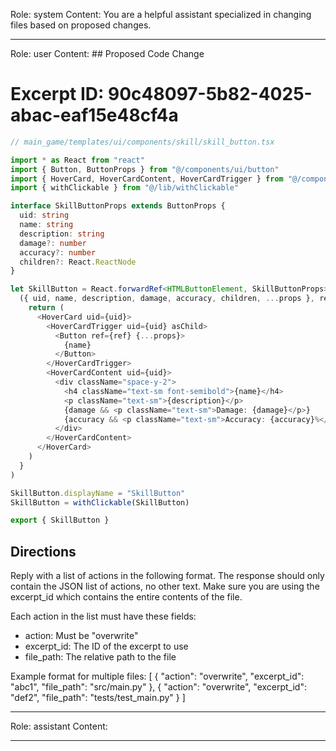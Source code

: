 Role: system
Content: You are a helpful assistant specialized in changing files based on proposed changes.
__________________
Role: user
Content: ## Proposed Code Change
# Excerpt ID: 90c48097-5b82-4025-abac-eaf15e48cf4a
```typescript
// main_game/templates/ui/components/skill/skill_button.tsx

import * as React from "react"
import { Button, ButtonProps } from "@/components/ui/button"
import { HoverCard, HoverCardContent, HoverCardTrigger } from "@/components/ui/hover-card"
import { withClickable } from "@/lib/withClickable"

interface SkillButtonProps extends ButtonProps {
  uid: string
  name: string
  description: string
  damage?: number
  accuracy?: number
  children?: React.ReactNode
}

let SkillButton = React.forwardRef<HTMLButtonElement, SkillButtonProps>(
  ({ uid, name, description, damage, accuracy, children, ...props }, ref) => {
    return (
      <HoverCard uid={uid}>
        <HoverCardTrigger uid={uid} asChild>
          <Button ref={ref} {...props}>
            {name}
          </Button>
        </HoverCardTrigger>
        <HoverCardContent uid={uid}>
          <div className="space-y-2">
            <h4 className="text-sm font-semibold">{name}</h4>
            <p className="text-sm">{description}</p>
            {damage && <p className="text-sm">Damage: {damage}</p>}
            {accuracy && <p className="text-sm">Accuracy: {accuracy}%</p>}
          </div>
        </HoverCardContent>
      </HoverCard>
    )
  }
)

SkillButton.displayName = "SkillButton"
SkillButton = withClickable(SkillButton)

export { SkillButton }
```

## Directions
Reply with a list of actions in the following format. The response should only contain the JSON list of actions, no other text.
Make sure you are using the excerpt_id which contains the entire contents of the file.

Each action in the list must have these fields:
- action: Must be "overwrite"
- excerpt_id: The ID of the excerpt to use
- file_path: The relative path to the file

Example format for multiple files:
[
    {
        "action": "overwrite",
        "excerpt_id": "abc1",
        "file_path": "src/main.py"
    },
    {
        "action": "overwrite",
        "excerpt_id": "def2",
        "file_path": "tests/test_main.py"
    }
]
__________________
Role: assistant
Content: 
__________________
